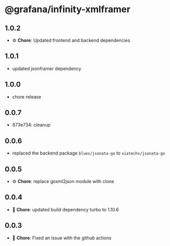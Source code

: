 # @grafana/infinity-xmlframer

## 1.0.2

- ⚙️ **Chore**: Updated frontend and backend dependencies

## 1.0.1

- updated jsonframer dependency

## 1.0.0

- chore release

## 0.0.7

- 873e734: cleanup

## 0.0.6

- replaced the backend package `blues/jsonata-go` to `xiatechs/jsonata-go`

## 0.0.5

- ⚙️ **Chore**: replace goxml2json module with clone

## 0.0.4

- 🐛 **Chore**: updated build dependency turbo to 1.10.6

## 0.0.3

- 🐛 **Chore**: Fixed an issue with the github actions
